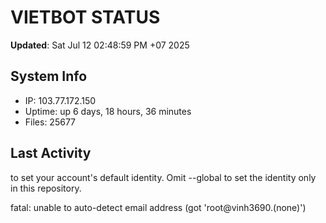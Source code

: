 # VIETBOT STATUS
**Updated**: Sat Jul 12 02:48:59 PM +07 2025

## System Info
- IP: 103.77.172.150
- Uptime: up 6 days, 18 hours, 36 minutes
- Files: 25677

## Last Activity

to set your account's default identity.
Omit --global to set the identity only in this repository.

fatal: unable to auto-detect email address (got 'root@vinh3690.(none)')
